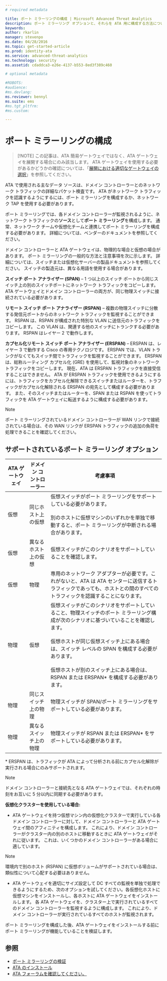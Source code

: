 ```yaml
---
# required metadata

title: ポート ミラーリングの構成 | Microsoft Advanced Threat Analytics
description: ポート ミラーリング オプションと、それらを ATA 用に構成する方法について説明します。
keywords:
author: rkarlin
manager: stevenpo
ms.date: 04/28/2016
ms.topic: get-started-article
ms.prod: identity-ata
ms.service: advanced-threat-analytics
ms.technology: security
ms.assetid: cdaddca3-e26e-4137-b553-8ed3f389c460

# optional metadata

#ROBOTS:
#audience:
#ms.devlang:
ms.reviewer: bennyl
ms.suite: ems
#ms.tgt_pltfrm:
#ms.custom:

---
```


# ポート ミラーリングの構成
> [!NOTE] この記事は、ATA 簡易ゲートウェイではなく、ATA ゲートウェイを展開する場合にのみ該当します。 ATA ゲートウェイを使用する必要があるかどうかの確認については、「[展開における適切なゲートウェイの選択](/advanced-threat-analytics/plan-design/ata-capacity-planning#Choosing-the-right-gateway-type-for-your-deployment)」を参照してください。
 
ATA で使用される主なデータ ソースは、ドメイン コントローラーとのネットワーク トラフィックの詳細なパケット検査です。 ATA がネットワーク トラフィックを認識するようにするには、ポート ミラーリングを構成するか、ネットワーク TAP を使用する必要があります。

ポート ミラーリングでは、各ドメイン コントローラーが監視されるように、ネットワーク トラフィックの**ソース**として**ポート ミラーリング**を構成します。 通常、ネットワーク チームや仮想化チームと連携してポート ミラーリングを構成する必要があります。
詳細については、ベンダーのドキュメントを参照してください。

ドメイン コントローラーと ATA ゲートウェイは、物理的な場合と仮想の場合があります。 ポート ミラーリングの一般的な方法と注意事項を次に示します。 詳細については、スイッチまたは仮想化サーバーの製品ドキュメントを参照してください。 スイッチの製造元は、異なる用語を使用する場合があります。

**スイッチ ポート アナライザー (SPAN)** – 1 つ以上のスイッチ ポートから同じスイッチ上の別のスイッチポートにネットワーク トラフィックをコピーします。 ATA ゲートウェイとドメイン コントローラーの両方が、同じ物理スイッチに接続されている必要があります。

**リモート スイッチ ポート アナライザー (RSPAN)** – 複数の物理スイッチに分散する発信元ポートからのネットワーク トラフィックを監視することができます。 RSPAN は、RSPAN が構成された特別な VLAN に送信元のトラフィックをコピーします。 この VLAN は、関連する他のスイッチにトランクする必要があります。 RSPAN はレイヤー 2 で動作します。

**カプセル化リモート スイッチ ポート アナライザー (ERSPAN)** – ERSPAN は、レイヤー 3 で動作する Cisco の専用テクノロジです。 ERSPAN では、VLAN トランクがなくてもスイッチ間でトラフィックを監視することができます。 ERSPAN は、総称ルーティング カプセル化 (GRE) を使用して、監視対象のネットワーク トラフィックをコピーします。 現在、ATA は ERSPAN トラフィックを直接受信することはできません。 ATA が ERSPAN トラフィックを使用できるようにするには、トラフィックをカプセル化解除できるスイッチまたはルーターを、トラフィックがカプセル化解除される ERSPAN の宛先として構成する必要があります。 また、そのスイッチまたはルーターを、SPAN または RSPAN を使ってトラフィックを ATA ゲートウェイに転送するように構成する必要があります。

> [!NOTE]
> ポート ミラーリングされているドメイン コントローラーが WAN リンクで接続されている場合は、その WAN リンクが ERSPAN トラフィックの追加の負荷を処理できることを確認してください。

## サポートされているポート ミラーリング オプション

|ATA ゲートウェイ|ドメイン コントローラー|考慮事項|
|---------------|---------------------|------------------|
|仮想|同じホスト上の仮想|仮想スイッチがポート ミラーリングをサポートしている必要があります。<br /><br />別のホストに仮想マシンのいずれかを単独で移動すると、ポート ミラーリングが中断される場合があります。|
|仮想|異なるホスト上の仮想|仮想スイッチがこのシナリオをサポートしていることを確認します。|
|仮想|物理|専用のネットワーク アダプターが必要です。これがないと、ATA は ATA センターに送信するトラフィックであっても、ホストとの間のすべてのトラフィックを認識することになります。|
|物理|仮想|仮想スイッチがこのシナリオをサポートしていること、物理スイッチのポート ミラーリング構成が次のシナリオに基づいていることを確認します。<br /><br />仮想ホストが同じ仮想スイッチ上にある場合は、スイッチ レベルの SPAN を構成する必要があります。<br /><br />仮想ホストが別のスイッチ上にある場合は、RSPAN または ERSPAN&#42; を構成する必要があります。|
|物理|同じスイッチ上の物理|物理スイッチが SPAN/ポート ミラーリングをサポートしている必要があります。|
|物理|異なるスイッチ上の物理|物理スイッチが RSPAN または ERSPAN&#42; をサポートしている必要があります。|
&#42; ERSPAN は、トラフィックが ATA によって分析される前にカプセル化解除が実行される場合にのみサポートされます。

> [!NOTE]
> ドメイン コントローラーと接続先となる ATA ゲートウェイでは、それぞれの時刻をお互いに 5 分以内に同期する必要があります。

**仮想化クラスターを使用している場合:**

-   ATA ゲートウェイを持つ仮想マシン内の仮想化クラスターで実行している各ドメイン コントローラーに対して、ドメイン コントローラーと ATA ゲートウェイ間のアフィニティを構成します。 これにより、ドメイン コントローラーがクラスター内の別のホストに移動するときに ATA ゲートウェイがそれに従います。 これは、いくつかのドメイン コントローラーがある場合に適しています。
> [!NOTE]
> 環境内で別のホスト (RSPAN) に仮想ボリュームがサポートされている場合は、類似性について心配する必要はありません。
> 
-   ATA ゲートウェイを適切にサイズ設定して DC すべての監視を単独で処理できるようにするため、次のオプションを試してください。各仮想化ホストに仮想マシンをインストールし、各ホストに ATA ゲートウェイをインストールします。 各 ATA ゲートウェイを、クラスター上で実行されているすべてのドメイン コントローラーを監視するように構成します。 これにより、ドメイン コントローラーが実行されているすべてのホストが監視されます。

ポート ミラーリングを構成した後、ATA ゲートウェイをインストールする前にポート ミラーリングが機能していることを検証します。

## 参照
- [ポート ミラーリングの検証](validate-port-mirroring.md)
- [ATA のインストール](install-ata.md)
- [ATA フォーラムを確認してください。](https://social.technet.microsoft.com/Forums/security/en-US/home?forum=mata)


<!--HONumber=May16_HO1-->


